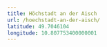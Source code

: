 ```yaml
---
title: Höchstadt an der Aisch
url: /hoechstadt-an-der-aisch/
latitude: 49.7046104
longitude: 10.807753400000001
---
```


